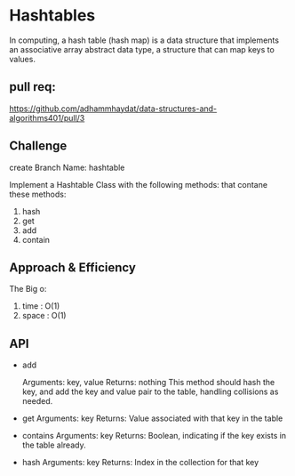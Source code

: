 # Hashtables
<!-- Short summary or background information -->

In computing, a hash table (hash map) is a data structure that implements an associative array abstract data type, a structure that can map keys to values.

## pull req:

https://github.com/adhammhaydat/data-structures-and-algorithms401/pull/3

## Challenge
<!-- Description of the challenge -->

create Branch Name: hashtable

Implement a Hashtable Class with the following methods:
that contane these methods: 
1. hash
2. get 
3. add
4. contain


## Approach & Efficiency
<!-- What approach did you take? Why? What is the Big O space/time for this approach? -->
The Big o:
1. time : O(1)
2. space : O(1)

## API
<!-- Description of each method publicly available in each of your hashtable -->
* add

    Arguments: key, value
    Returns: nothing
    This method should hash the key, and add the key and value pair to the table, handling collisions as needed.

* get
    Arguments: key
    Returns: Value associated with that key in the table

* contains
    Arguments: key
    Returns: Boolean, indicating if the key exists in the table already.

* hash
    Arguments: key
    Returns: Index in the collection for that key
